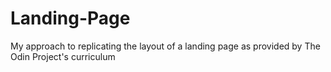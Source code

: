 # Landing-Page
My approach to replicating the layout of a landing page as provided by The Odin Project's curriculum
